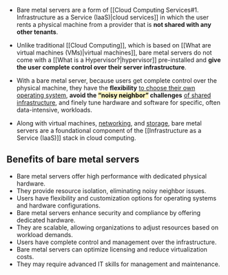 - Bare metal servers are a form of [[Cloud Computing Services#1. Infrastructure as a Service (IaaS)|cloud services]] in which the user rents a physical machine from a provider that is **not shared with any other tenants**.

- Unlike traditional [[Cloud Computing]], which is based on [[What are virtual machines (VMs)|virtual machines]], bare metal servers do not come with a [[What is a Hypervisor?|hypervisor]] pre-installed and **give the user complete control over their server infrastructure**.

- With a bare metal server, because users get complete control over the physical machine, they have the **flexibility** <u>to choose their own operating system</u>, **avoid the <mark style="background: #FFF3A3A6;">“noisy neighbor”</mark> challenges** <u>of shared infrastructure</u>, and finely tune hardware and software for specific, often data-intensive, workloads.

- Along with virtual machines, [networking](https://www.ibm.com/topics/networking), and [storage](https://www.ibm.com/topics/cloud-storage), bare metal servers are a foundational component of the [[Infrastructure as a Service (IaaS)]] stack in cloud computing.


## Benefits of bare metal servers
- Bare metal servers offer high performance with dedicated physical hardware.
- They provide resource isolation, eliminating noisy neighbor issues.
- Users have flexibility and customization options for operating systems and hardware configurations.
- Bare metal servers enhance security and compliance by offering dedicated hardware.
- They are scalable, allowing organizations to adjust resources based on workload demands.
- Users have complete control and management over the infrastructure.
- Bare metal servers can optimize licensing and reduce virtualization costs.
- They may require advanced IT skills for management and maintenance.


